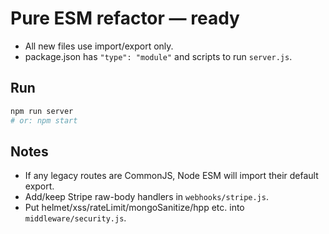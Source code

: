 # Pure ESM refactor — ready

- All new files use import/export only.
- package.json has `"type": "module"` and scripts to run `server.js`.

## Run
```bash
npm run server
# or: npm start
```

## Notes
- If any legacy routes are CommonJS, Node ESM will import their default export.
- Add/keep Stripe raw-body handlers in `webhooks/stripe.js`.
- Put helmet/xss/rateLimit/mongoSanitize/hpp etc. into `middleware/security.js`.
